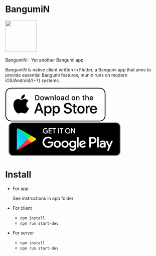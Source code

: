 # BangumiN 


<a href="https://bangumin.github.io/" align="center" target="_blank" rel="noopener" aria-label="website"><img src="https://raw.githubusercontent.com/edwardez/BangumiN/develop/app/assets/logo/munin_logo_rounded.svg" height="100" width="100" ></a>

BangumiN - Yet another Bangumi app. 

BangumiN is native client written in Flutter, a Bangumi app that aims to provide essential Bangumi features,
munin runs on modern iOS/Android/(+?) systems.

<a href="https://apps.apple.com/us/app/bangumin/id1468062171"  target="_blank" rel="noopener" aria-label="download from appstore"><img src="https://raw.githubusercontent.com/edwardez/BangumiN/develop/documents/assets/download_from_appstore.png" width="320" height="108"></a><a href="https://play.google.com/store/apps/details?id=com.bangumin.munin" target="_blank" rel="noopener" aria-label="download from google play" style="position: relative; left: 10px"><img src="https://raw.githubusercontent.com/edwardez/BangumiN/develop/documents/assets/download_from_google_play.png" width="358"></a>


# Install

* For app

  See instructions in app folder
   
* For client
    * `npm install`
    * `npm run start-dev`
* For server
    * `npm install`
    * `npm run start-dev`



